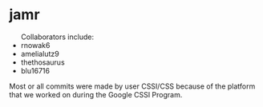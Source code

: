 # jamr
 
 <ul>Collaborators include:
 <li>rnowak6</li>
 <li>amelialutz9</li>
 <li>thethosaurus</li>
 <li> blu16716</li></ul>
 
 Most or all commits were made by user CSSI/CSS because of the platform that we worked on during the Google CSSI Program.
